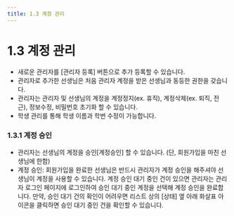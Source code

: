 ```yaml
---
title: 1.3 계정 관리
---
```

# 1.3 계정 관리

* 새로운 관리자를 \[관리자 등록] 버튼으로 추가 등록할 수 있습니다.
* 관리자로 추가한 선생님은 처음 관리자 계정을 받은 선생님과 동등한 권한을 갖습니다.
* 관리자는 관리자 및 선생님의 계정을 계정정지(ex. 휴직), 계정삭제(ex. 퇴직, 전근), 정보수정, 비밀번호 초기화 할 수 있습니다.
* 학생 관리를 통해 학생 이름과 학번 수정이 가능합니다.

###  1.3.1 계정 승인

* 관리자는 선생님의 계정을 승인\[계정승인] 할 수 있습니다. 
  (단, 회원가입을 마친 선생님에 한함)
* 계정 승인: 회원가입을 완료한 선생님은 반드시 관리자가 계정 승인을 해주셔야 선생님이 계정을 사용할 수 있습니다. 계정 승인 대기 중인 건이 있으면 관리자는 관리자 로그인 페이지에 로그인하여 승인 대기 중인 계정을 선택해 계정 승인을 완료합니다. 
  만약, 승인 대기 건의 확인이 어려우면 리스트 상의 \[상태] 옆 아래 화살표 아이콘을 클릭하면 승인 대기 중인 건을 확인할 수 있습니다.
